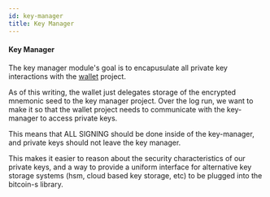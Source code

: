 ```yaml
---
id: key-manager
title: Key Manager
---
```



#### Key Manager

The key manager module's goal is to encapusulate all private key interactions with the [wallet](wallet.md) project.

As of this writing, the wallet just delegates storage of the encrypted mnemonic seed to the key manager project. Over the log run, we want to make it so that the wallet project needs to communicate with the key-manager to access private keys.

This means that ALL SIGNING should be done inside of the key-manager, and private keys should not leave the key manager.

This makes it easier to reason about the security characteristics of our private keys, and a way to provide a uniform interface for alternative key storage systems (hsm, cloud based key storage, etc) to be plugged into the bitcoin-s library.